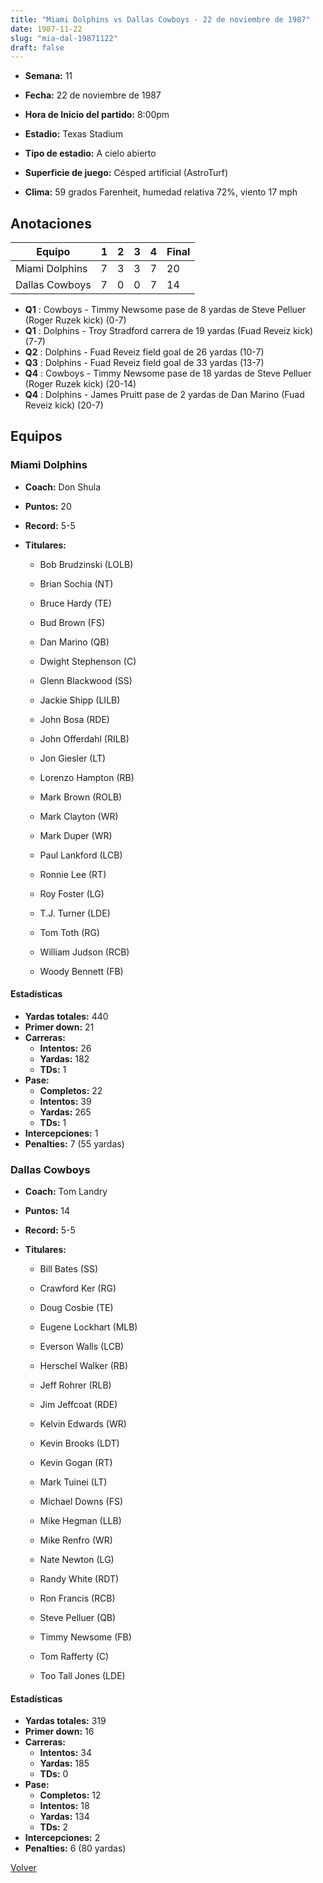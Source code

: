 ```yaml
---
title: "Miami Dolphins vs Dallas Cowboys - 22 de noviembre de 1987"
date: 1987-11-22
slug: "mia-dal-19871122"
draft: false
---
```


* **Semana:** 11
* **Fecha:** 22 de noviembre de 1987

* **Hora de Inicio del partido:** 8:00pm
* **Estadio:** Texas Stadium
* **Tipo de estadio:** A cielo abierto
* **Superficie de juego:** Césped artificial (AstroTurf)
* **Clima:** 59 grados Farenheit, humedad relativa 72%, viento 17 mph





## Anotaciones
| Equipo | 1 | 2 | 3 | 4 | Final |
|--------|---|---|---|---|-------|
| Miami Dolphins  | 7 | 3 | 3 | 7  | 20 |
| Dallas Cowboys  | 7 | 0 | 0 | 7  | 14 |
* **Q1** : Cowboys - Timmy Newsome pase de 8 yardas de Steve Pelluer (Roger Ruzek kick) (0-7)
* **Q1** : Dolphins - Troy Stradford carrera de 19 yardas (Fuad Reveiz kick) (7-7)
* **Q2** : Dolphins - Fuad Reveiz field goal de 26 yardas (10-7)
* **Q3** : Dolphins - Fuad Reveiz field goal de 33 yardas (13-7)
* **Q4** : Cowboys - Timmy Newsome pase de 18 yardas de Steve Pelluer (Roger Ruzek kick) (20-14)
* **Q4** : Dolphins - James Pruitt pase de 2 yardas de Dan Marino (Fuad Reveiz kick) (20-7)


## Equipos


### Miami Dolphins
* **Coach:** Don Shula
* **Puntos:** 20
* **Record:** 5-5
* **Titulares:** 

  * Bob Brudzinski (LOLB) 

  * Brian Sochia (NT) 

  * Bruce Hardy (TE) 

  * Bud Brown (FS) 

  * Dan Marino (QB) 

  * Dwight Stephenson (C) 

  * Glenn Blackwood (SS) 

  * Jackie Shipp (LILB) 

  * John Bosa (RDE) 

  * John Offerdahl (RILB) 

  * Jon Giesler (LT) 

  * Lorenzo Hampton (RB) 

  * Mark Brown (ROLB) 

  * Mark Clayton (WR) 

  * Mark Duper (WR) 

  * Paul Lankford (LCB) 

  * Ronnie Lee (RT) 

  * Roy Foster (LG) 

  * T.J. Turner (LDE) 

  * Tom Toth (RG) 

  * William Judson (RCB) 

  * Woody Bennett (FB) 

#### Estadísticas
* **Yardas totales:** 440
* **Primer down:** 21
* **Carreras:**
  * **Intentos:** 26
  * **Yardas:** 182
  * **TDs:** 1
* **Pase:**
  * **Completos:** 22
  * **Intentos:** 39
  * **Yardas:** 265
  * **TDs:** 1
* **Intercepciones:** 1
* **Penalties:** 7 (55 yardas)

### Dallas Cowboys
* **Coach:** Tom Landry
* **Puntos:** 14
* **Record:** 5-5
* **Titulares:** 

  * Bill Bates (SS) 

  * Crawford Ker (RG) 

  * Doug Cosbie (TE) 

  * Eugene Lockhart (MLB) 

  * Everson Walls (LCB) 

  * Herschel Walker (RB) 

  * Jeff Rohrer (RLB) 

  * Jim Jeffcoat (RDE) 

  * Kelvin Edwards (WR) 

  * Kevin Brooks (LDT) 

  * Kevin Gogan (RT) 

  * Mark Tuinei (LT) 

  * Michael Downs (FS) 

  * Mike Hegman (LLB) 

  * Mike Renfro (WR) 

  * Nate Newton (LG) 

  * Randy White (RDT) 

  * Ron Francis (RCB) 

  * Steve Pelluer (QB) 

  * Timmy Newsome (FB) 

  * Tom Rafferty (C) 

  * Too Tall Jones (LDE) 

#### Estadísticas
* **Yardas totales:** 319
* **Primer down:** 16
* **Carreras:**
  * **Intentos:** 34
  * **Yardas:** 185
  * **TDs:** 0
* **Pase:**
  * **Completos:** 12
  * **Intentos:** 18
  * **Yardas:** 134
  * **TDs:** 2
* **Intercepciones:** 2
* **Penalties:** 6 (80 yardas)


[Volver](/historia/1987)
